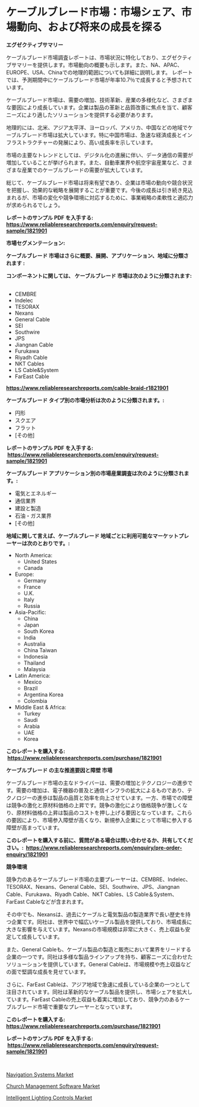 <p><h1>ケーブルブレード市場：市場シェア、市場動向、および将来の成長を探る</h1></p><p><strong>エグゼクティブサマリー</strong></p>
<p><p>ケーブルブレード市場調査レポートは、市場状況に特化しており、エグゼクティブサマリーを提供します。市場動向の概要も示します。また、NA、APAC、EUROPE、USA、Chinaでの地理的範囲についても詳細に説明します。 レポートでは、予測期間中にケーブルブレード市場が年率10.7％で成長すると予想されています。</p><p>ケーブルブレード市場は、需要の増加、技術革新、産業の多様化など、さまざまな要因により成長しています。企業は製品の革新と品質改善に焦点を当て、顧客ニーズにより適したソリューションを提供する必要があります。</p><p>地理的には、北米、アジア太平洋、ヨーロッパ、アメリカ、中国などの地域でケーブルブレード市場は拡大しています。特に中国市場は、急速な経済成長とインフラストラクチャーの発展により、高い成長率を示しています。</p><p>市場の主要なトレンドとしては、デジタル化の進展に伴い、データ通信の需要が増加していることが挙げられます。また、自動車業界や航空宇宙産業など、さまざまな産業でのケーブルブレードの需要が拡大しています。</p><p>総じて、ケーブルブレード市場は将来有望であり、企業は市場の動向や競合状況を把握し、効果的な戦略を展開することが重要です。今後の成長は引き続き見込まれるが、市場の変化や競争環境に対応するために、事業戦略の柔軟性と適応力が求められるでしょう。</p></p>
<p><strong>レポートのサンプル PDF を入手する: <a href="https://www.reliableresearchreports.com/enquiry/request-sample/1821901">https://www.reliableresearchreports.com/enquiry/request-sample/1821901</a></strong></p>
<p><strong>市場セグメンテーション:</strong></p>
<p><strong> ケーブルブレード 市場はさらに概要、展開、アプリケーション、地域に分類されます :</strong></p>
<p><strong>コンポーネントに関しては、 ケーブルブレード 市場は次のように分類されます: &nbsp;</strong></p>
<p><ul><li>CEMBRE</li><li>Indelec</li><li>TESORAX</li><li>Nexans</li><li>General Cable</li><li>SEI</li><li>Southwire</li><li>JPS</li><li>Jiangnan Cable</li><li>Furukawa</li><li>Riyadh Cable</li><li>NKT Cables</li><li>LS Cable&System</li><li>FarEast Cable</li></ul></p>
<p><strong><a href="https://www.reliableresearchreports.com/cable-braid-r1821901">https://www.reliableresearchreports.com/cable-braid-r1821901</a></strong></p>
<p><strong> ケーブルブレード タイプ別の市場分析は次のように分類されます。:</strong></p>
<p><ul><li>円形</li><li>スクエア</li><li>フラット</li><li>[その他]</li></ul></p>
<p><strong>レポートのサンプル PDF を入手する: &nbsp;<a href="https://www.reliableresearchreports.com/enquiry/request-sample/1821901">https://www.reliableresearchreports.com/enquiry/request-sample/1821901</a></strong></p>
<p><strong> ケーブルブレード アプリケーション別の市場産業調査は次のように分類されます。:</strong></p>
<p><ul><li>電気とエネルギー</li><li>通信業界</li><li>建設と製造</li><li>石油・ガス業界</li><li>[その他]</li></ul></p>
<p><strong>地域に関して言えば、ケーブルブレード 地域ごとに利用可能なマーケットプレーヤーは次のとおりです。:</strong></p>
<p><ul>
    <li>
        North America:
        <ul>
            <li>United States</li>
            <li>Canada</li>
        </ul>
    </li>
    <li>
        Europe:
        <ul>
            <li>Germany</li>
            <li>France</li>
            <li>U.K.</li>
            <li>Italy</li>
            <li>Russia</li>
        </ul>
    </li>
    <li>
        Asia-Pacific:
        <ul>
            <li>China</li>
            <li>Japan</li>
            <li>South Korea</li>
            <li>India</li>
            <li>Australia</li>
            <li>China Taiwan</li>
            <li>Indonesia</li>
            <li>Thailand</li>
            <li>Malaysia</li>
        </ul>
    </li>
    <li>
        Latin America:
        <ul>
            <li>Mexico</li>
            <li>Brazil</li>
            <li>Argentina Korea</li>
            <li>Colombia</li>
        </ul>
    </li>
    <li>
        Middle East & Africa:
        <ul>
            <li>Turkey</li>
            <li>Saudi</li>
            <li>Arabia</li>
            <li>UAE</li>
            <li>Korea</li>
        </ul>
    </li>
    </ul></p>
<p><strong>このレポートを購入する: &nbsp;<a href="https://www.reliableresearchreports.com/purchase/1821901">https://www.reliableresearchreports.com/purchase/1821901</a></strong></p>
<p><strong>ケーブルブレード の主な推進要因と障壁 市場</strong></p>
<p><p>ケーブルブレード市場の主なドライバーは、需要の増加とテクノロジーの進歩です。需要の増加は、電子機器の普及と通信インフラの拡大によるものであり、テクノロジーの進歩は製品の品質と効率を向上させています。一方、市場での障壁は競争の激化と原材料価格の上昇です。競争の激化により価格競争が激しくなり、原材料価格の上昇は製品のコストを押し上げる要因となっています。これらの要因により、市場参入障壁が高くなり、新規参入企業にとって市場に参入する障壁が高まっています。</p></p>
<p><strong>このレポートを購入する前に、質問がある場合は問い合わせるか、共有してください。:&nbsp; <a href="https://www.reliableresearchreports.com/enquiry/pre-order-enquiry/1821901">https://www.reliableresearchreports.com/enquiry/pre-order-enquiry/1821901</a></strong></p>
<p><strong>競争環境</strong></p>
<p><p>競争力のあるケーブルブレード市場の主要プレーヤーは、CEMBRE、Indelec、TESORAX、Nexans、General Cable、SEI、Southwire、JPS、Jiangnan Cable、Furukawa、Riyadh Cable、NKT Cables、LS Cable＆System、FarEast Cableなどが含まれます。</p><p>その中でも、Nexansは、過去にケーブルと電気製品の製造業界で長い歴史を持つ企業です。同社は、世界中で幅広いケーブル製品を提供しており、市場成長に大きな影響を与えています。Nexansの市場規模は非常に大きく、売上収益も安定して成長しています。</p><p>また、General Cableも、ケーブル製品の製造と販売において業界をリードする企業の一つです。同社は多様な製品ラインアップを持ち、顧客ニーズに合わせたソリューションを提供しています。General Cableは、市場規模や売上収益などの面で堅調な成長を見せています。</p><p>さらに、FarEast Cableは、アジア地域で急速に成長している企業の一つとして注目されています。同社は革新的なケーブル製品を提供し、市場シェアを拡大しています。FarEast Cableの売上収益も着実に増加しており、競争力のあるケーブルブレード市場で重要なプレーヤーとなっています。</p></p>
<p><strong>このレポートを購入する: &nbsp; <a href="https://www.reliableresearchreports.com/purchase/1821901">https://www.reliableresearchreports.com/purchase/1821901</a></strong></p>
<p><strong>レポートのサンプル PDF を入手する: &nbsp;<a href="https://www.reliableresearchreports.com/enquiry/request-sample/1821901">https://www.reliableresearchreports.com/enquiry/request-sample/1821901</a></strong><strong></strong></p>
<p>&nbsp;</p>
<p><p><a href="https://www.linkedin.com/pulse/navigation-systems-market-report-reveals-latest-trends-awrce?trackingId=zvSZe30uNvYak4iWuDeFww%3D%3D">Navigation Systems Market</a></p><p><a href="https://www.linkedin.com/pulse/church-management-software-market-analysis-sze-forecasted-lhfne?trackingId=BVFGZIMu8%2FN3yT0%2Blc6iNg%3D%3D">Church Management Software Market</a></p><p><a href="https://www.linkedin.com/pulse/intelligent-lighting-controls-market-comprehensive-assessment-wd3je?trackingId=g72Frui4K3MoMMM8%2FSvaRw%3D%3D">Intelligent Lighting Controls Market</a></p></p>